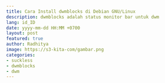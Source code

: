 ```yaml
---
title: Cara Install dwmblocks di Debian GNU/Linux
description: dwmblocks adalah status monitor bar untuk dwm
lang: id_ID
date: yyyy-mm-dd HH:MM +0700
layout: post
featured: true
author: Radhitya
image: https://s3-kita-com/gambar.png
categories:
- suckless
- dwmblocks
- dwm
---
```

